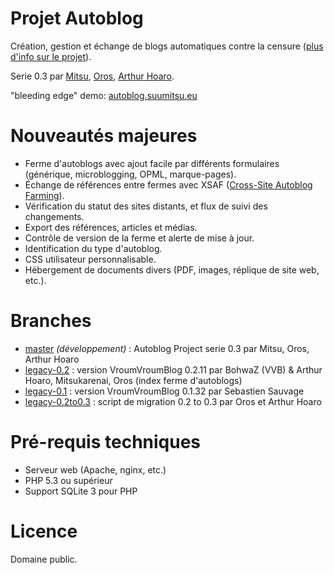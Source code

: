 Projet Autoblog
===============

Création, gestion et échange de blogs automatiques contre la censure ([plus d'info sur le projet](http://sebsauvage.net/streisand.me/fr/)).

Serie 0.3 par [Mitsu](https://github.com/mitsukarenai/), [Oros](https://github.com/Oros42), [Arthur Hoaro](https://github.com/ArthurHoaro).

"bleeding edge" demo: [autoblog.suumitsu.eu](http://autoblog.suumitsu.eu/)

Nouveautés majeures
===================

- Ferme d'autoblogs avec ajout facile par différents formulaires (générique, microblogging, OPML, marque-pages).
- Échange de références entre fermes avec XSAF ([Cross-Site Autoblog Farming](https://github.com/mitsukarenai/Projet-Autoblog/wiki/XSAF---Cross-Site-Autoblog-Farming)).
- Vérification du statut des sites distants, et flux de suivi des changements.
- Export des références, articles et médias.
- Contrôle de version de la ferme et alerte de mise à jour.
- Identification du type d'autoblog.
- CSS utilisateur personnalisable.
- Hébergement de documents divers (PDF, images, réplique de site web, etc.).

Branches
===================

 - [master](https://github.com/mitsukarenai/Projet-Autoblog/tree/master/) _(développement)_ : Autoblog Project serie 0.3 par Mitsu, Oros, Arthur Hoaro
 - [legacy-0.2](https://github.com/mitsukarenai/Projet-Autoblog/tree/legacy-0.2) : version VroumVroumBlog 0.2.11 par BohwaZ (VVB) & Arthur Hoaro, Mitsukarenai, Oros (index ferme d'autoblogs)
 - [legacy-0.1](https://github.com/mitsukarenai/Projet-Autoblog/tree/legacy-0.1) : version VroumVroumBlog 0.1.32 par Sebastien Sauvage
 - [legacy-0.2to0.3](https://github.com/mitsukarenai/Projet-Autoblog/tree/legacy-0.2to0.3) : script de migration 0.2 to 0.3 par Oros et Arthur Hoaro

Pré-requis techniques
=====================

- Serveur web (Apache, nginx, etc.)
- PHP 5.3 ou supérieur 
- Support SQLite 3 pour PHP

Licence
=====================

Domaine public.
